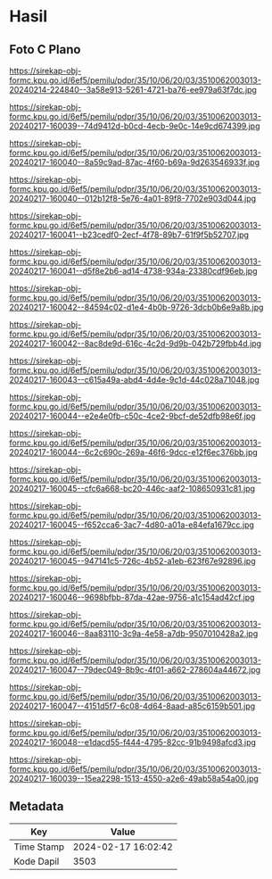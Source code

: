 # Hasil

## Foto C Plano

https://sirekap-obj-formc.kpu.go.id/6ef5/pemilu/pdpr/35/10/06/20/03/3510062003013-20240214-224840--3a58e913-5261-4721-ba76-ee979a63f7dc.jpg

https://sirekap-obj-formc.kpu.go.id/6ef5/pemilu/pdpr/35/10/06/20/03/3510062003013-20240217-160039--74d9412d-b0cd-4ecb-9e0c-14e9cd674399.jpg

https://sirekap-obj-formc.kpu.go.id/6ef5/pemilu/pdpr/35/10/06/20/03/3510062003013-20240217-160040--8a59c9ad-87ac-4f60-b69a-9d263546933f.jpg

https://sirekap-obj-formc.kpu.go.id/6ef5/pemilu/pdpr/35/10/06/20/03/3510062003013-20240217-160040--012b12f8-5e76-4a01-89f8-7702e903d044.jpg

https://sirekap-obj-formc.kpu.go.id/6ef5/pemilu/pdpr/35/10/06/20/03/3510062003013-20240217-160041--b23cedf0-2ecf-4f78-89b7-61f9f5b52707.jpg

https://sirekap-obj-formc.kpu.go.id/6ef5/pemilu/pdpr/35/10/06/20/03/3510062003013-20240217-160041--d5f8e2b6-ad14-4738-934a-23380cdf96eb.jpg

https://sirekap-obj-formc.kpu.go.id/6ef5/pemilu/pdpr/35/10/06/20/03/3510062003013-20240217-160042--84594c02-d1e4-4b0b-9726-3dcb0b6e9a8b.jpg

https://sirekap-obj-formc.kpu.go.id/6ef5/pemilu/pdpr/35/10/06/20/03/3510062003013-20240217-160042--8ac8de9d-616c-4c2d-9d9b-042b729fbb4d.jpg

https://sirekap-obj-formc.kpu.go.id/6ef5/pemilu/pdpr/35/10/06/20/03/3510062003013-20240217-160043--c615a49a-abd4-4d4e-9c1d-44c028a71048.jpg

https://sirekap-obj-formc.kpu.go.id/6ef5/pemilu/pdpr/35/10/06/20/03/3510062003013-20240217-160044--e2e4e0fb-c50c-4ce2-9bcf-de52dfb98e6f.jpg

https://sirekap-obj-formc.kpu.go.id/6ef5/pemilu/pdpr/35/10/06/20/03/3510062003013-20240217-160044--6c2c690c-269a-46f6-9dcc-e12f6ec376bb.jpg

https://sirekap-obj-formc.kpu.go.id/6ef5/pemilu/pdpr/35/10/06/20/03/3510062003013-20240217-160045--cfc6a668-bc20-446c-aaf2-108650931c81.jpg

https://sirekap-obj-formc.kpu.go.id/6ef5/pemilu/pdpr/35/10/06/20/03/3510062003013-20240217-160045--f652cca6-3ac7-4d80-a01a-e84efa1679cc.jpg

https://sirekap-obj-formc.kpu.go.id/6ef5/pemilu/pdpr/35/10/06/20/03/3510062003013-20240217-160045--947141c5-726c-4b52-a1eb-623f67e92896.jpg

https://sirekap-obj-formc.kpu.go.id/6ef5/pemilu/pdpr/35/10/06/20/03/3510062003013-20240217-160046--9698bfbb-87da-42ae-9756-a1c154ad42cf.jpg

https://sirekap-obj-formc.kpu.go.id/6ef5/pemilu/pdpr/35/10/06/20/03/3510062003013-20240217-160046--8aa83110-3c9a-4e58-a7db-9507010428a2.jpg

https://sirekap-obj-formc.kpu.go.id/6ef5/pemilu/pdpr/35/10/06/20/03/3510062003013-20240217-160047--79dec049-8b9c-4f01-a662-278604a44672.jpg

https://sirekap-obj-formc.kpu.go.id/6ef5/pemilu/pdpr/35/10/06/20/03/3510062003013-20240217-160047--4151d5f7-6c08-4d64-8aad-a85c6159b501.jpg

https://sirekap-obj-formc.kpu.go.id/6ef5/pemilu/pdpr/35/10/06/20/03/3510062003013-20240217-160048--e1dacd55-f444-4795-82cc-91b9498afcd3.jpg

https://sirekap-obj-formc.kpu.go.id/6ef5/pemilu/pdpr/35/10/06/20/03/3510062003013-20240217-160039--15ea2298-1513-4550-a2e6-49ab58a54a00.jpg


## Metadata

| Key        | Value               |
| ---------- | ------------------- |
| Time Stamp | 2024-02-17 16:02:42 |
| Kode Dapil | 3503                |



